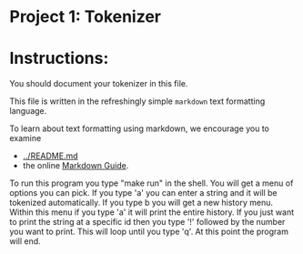 Project 1: Tokenizer
====================
# Instructions:

You should document your tokenizer in this file.

This file is written in the refreshingly simple `markdown` text
formatting language.

To learn about text formatting using markdown, we encourage you to examine 
 - [../README.md](../README.md)
 - the online [Markdown Guide](https://www.markdownguide.org/).

To run this program you type "make run" in the shell. You will get a menu of
options you can pick. If you type 'a' you can enter a string and it will be
tokenized automatically. If you type b you will get a new history menu. Within
this menu if you type 'a' it will print the entire history. If you just want
to print the string at a specific id then you type '!' followed by the number
you want to print. This will loop until you type 'q'. At this point the
program will end.
